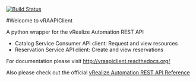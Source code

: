 [![Build Status](https://travis-ci.org/chelnak/vRAAPIClient.svg?branch=master)](https://travis-ci.org/chelnak/vRAAPIClient)

#Welcome to vRAAPIClient

A python wrapper for the vRealize Automation REST API

* Catalog Service Consumer API client: Request and view resources
* Reservation Service API client: Create and view reservations

For documentation please visit http://vraapiclient.readthedocs.org/

Also please check out the official [vRealize Automation REST API Reference](http://pubs.vmware.com/vra-62/index.jsp#com.vmware.vra.restapi.doc/index.html)

